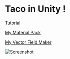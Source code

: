# Taco in Unity !

[Tutorial](https://youtu.be/LKhGqKYOmbo)

[My Material Pack](https://www.assetstore.unity3d.com/#!/content/136692)

[My Vector Field Maker](https://assetstore.unity.com/packages/slug/141190)

![Screenshot](http://anaseinea.github.io/taco--/Preview_image.png)